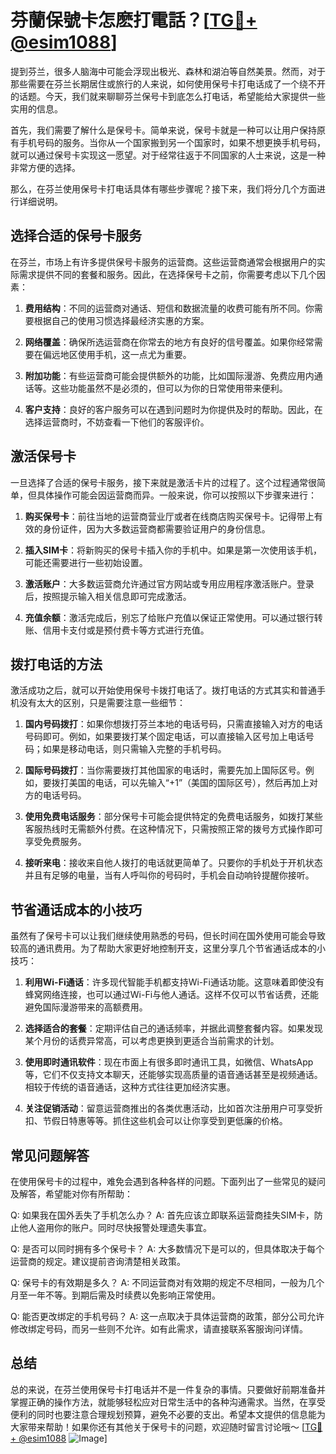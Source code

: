 # 芬蘭保號卡怎麽打電話？[[TG💪+ @esim1088](https://t.me/s/esim1088)]

提到芬兰，很多人脑海中可能会浮现出极光、森林和湖泊等自然美景。然而，对于那些需要在芬兰长期居住或旅行的人来说，如何使用保号卡打电话成了一个绕不开的话题。今天，我们就来聊聊芬兰保号卡到底怎么打电话，希望能给大家提供一些实用的信息。

首先，我们需要了解什么是保号卡。简单来说，保号卡就是一种可以让用户保持原有手机号码的服务。当你从一个国家搬到另一个国家时，如果不想更换手机号码，就可以通过保号卡实现这一愿望。对于经常往返于不同国家的人士来说，这是一种非常方便的选择。

那么，在芬兰使用保号卡打电话具体有哪些步骤呢？接下来，我们将分几个方面进行详细说明。

## **选择合适的保号卡服务**

在芬兰，市场上有许多提供保号卡服务的运营商。这些运营商通常会根据用户的实际需求提供不同的套餐和服务。因此，在选择保号卡之前，你需要考虑以下几个因素：

1. **费用结构**：不同的运营商对通话、短信和数据流量的收费可能有所不同。你需要根据自己的使用习惯选择最经济实惠的方案。
   
2. **网络覆盖**：确保所选运营商在你常去的地方有良好的信号覆盖。如果你经常需要在偏远地区使用手机，这一点尤为重要。

3. **附加功能**：有些运营商可能会提供额外的功能，比如国际漫游、免费应用内通话等。这些功能虽然不是必须的，但可以为你的日常使用带来便利。

4. **客户支持**：良好的客户服务可以在遇到问题时为你提供及时的帮助。因此，在选择运营商时，不妨查看一下他们的客服评价。

## **激活保号卡**

一旦选择了合适的保号卡服务，接下来就是激活卡片的过程了。这个过程通常很简单，但具体操作可能会因运营商而异。一般来说，你可以按照以下步骤来进行：

1. **购买保号卡**：前往当地的运营商营业厅或者在线商店购买保号卡。记得带上有效的身份证件，因为大多数运营商都需要验证用户的身份信息。

2. **插入SIM卡**：将新购买的保号卡插入你的手机中。如果是第一次使用该手机，可能还需要进行一些初始设置。

3. **激活账户**：大多数运营商允许通过官方网站或专用应用程序激活账户。登录后，按照提示输入相关信息即可完成激活。

4. **充值余额**：激活完成后，别忘了给账户充值以保证正常使用。可以通过银行转账、信用卡支付或是预付费卡等方式进行充值。

## **拨打电话的方法**

激活成功之后，就可以开始使用保号卡拨打电话了。拨打电话的方式其实和普通手机没有太大的区别，只是需要注意一些细节：

1. **国内号码拨打**：如果你想拨打芬兰本地的电话号码，只需直接输入对方的电话号码即可。例如，如果要拨打某个固定电话，可以直接输入区号加上电话号码；如果是移动电话，则只需输入完整的手机号码。

2. **国际号码拨打**：当你需要拨打其他国家的电话时，需要先加上国际区号。例如，要拨打美国的电话，可以先输入“+1”（美国的国际区号），然后再加上对方的电话号码。

3. **使用免费电话服务**：部分保号卡可能会提供特定的免费电话服务，如拨打某些客服热线时无需额外付费。在这种情况下，只需按照正常的拨号方式操作即可享受免费服务。

4. **接听来电**：接收来自他人拨打的电话就更简单了。只要你的手机处于开机状态并且有足够的电量，当有人呼叫你的号码时，手机会自动响铃提醒你接听。

## **节省通话成本的小技巧**

虽然有了保号卡可以让我们继续使用熟悉的号码，但长时间在国外使用可能会导致较高的通讯费用。为了帮助大家更好地控制开支，这里分享几个节省通话成本的小技巧：

1. **利用Wi-Fi通话**：许多现代智能手机都支持Wi-Fi通话功能。这意味着即使没有蜂窝网络连接，也可以通过Wi-Fi与他人通话。这样不仅可以节省话费，还能避免国际漫游带来的高额费用。

2. **选择适合的套餐**：定期评估自己的通话频率，并据此调整套餐内容。如果发现某个月份的话费异常高，可以考虑更换到更适合当前需求的计划。

3. **使用即时通讯软件**：现在市面上有很多即时通讯工具，如微信、WhatsApp等，它们不仅支持文本聊天，还能够实现高质量的语音通话甚至是视频通话。相较于传统的语音通话，这种方式往往更加经济实惠。

4. **关注促销活动**：留意运营商推出的各类优惠活动，比如首次注册用户可享受折扣、节假日特惠等等。抓住这些机会可以让你享受到更低廉的价格。

## **常见问题解答**

在使用保号卡的过程中，难免会遇到各种各样的问题。下面列出了一些常见的疑问及解答，希望能对你有所帮助：

Q: 如果我在国外丢失了手机怎么办？
A: 首先应该立即联系运营商挂失SIM卡，防止他人盗用你的账户。同时尽快报警处理遗失事宜。

Q: 是否可以同时拥有多个保号卡？
A: 大多数情况下是可以的，但具体取决于每个运营商的规定。建议提前咨询清楚相关政策。

Q: 保号卡的有效期是多久？
A: 不同运营商对有效期的规定不尽相同，一般为几个月至一年不等。到期后需及时续费以免影响正常使用。

Q: 能否更改绑定的手机号码？
A: 这一点取决于具体运营商的政策，部分公司允许修改绑定号码，而另一些则不允许。如有此需求，请直接联系客服询问详情。

## **总结**

总的来说，在芬兰使用保号卡打电话并不是一件复杂的事情。只要做好前期准备并掌握正确的操作方法，就能够轻松应对日常生活中的各种沟通需求。当然，在享受便利的同时也要注意合理规划预算，避免不必要的支出。希望本文提供的信息能为大家带来帮助！如果你还有其他关于保号卡的问题，欢迎随时留言讨论哦～ [[TG💪+ @esim1088](https://t.me/s/esim1088) ![Image](https://i.postimg.cc/4NQfJmqS/Snipaste-2025-05-13-00-14-12.png)]